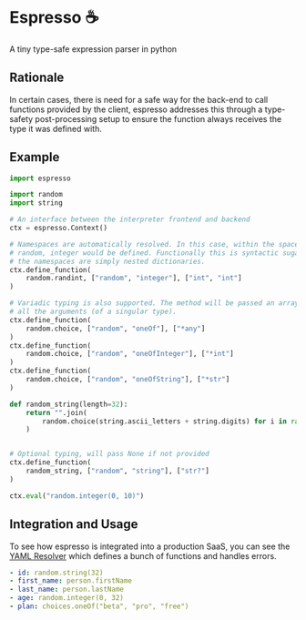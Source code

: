 # Espresso :coffee:

A tiny type-safe expression parser in python

## Rationale

In certain cases, there is need for a safe way for the back-end to call functions provided by the client, espresso addresses this through a type-safety post-processing setup to ensure the function always receives the type it was defined with.


## Example

```python
import espresso

import random
import string

# An interface between the interpreter frontend and backend
ctx = espresso.Context()

# Namespaces are automatically resolved. In this case, within the space
# random, integer would be defined. Functionally this is syntactic sugar,
# the namespaces are simply nested dictionaries.
ctx.define_function(
    random.randint, ["random", "integer"], ["int", "int"]
)

# Variadic typing is also supported. The method will be passed an array of
# all the arguments (of a singular type).
ctx.define_function(
    random.choice, ["random", "oneOf"], ["*any"]
)
ctx.define_function(
    random.choice, ["random", "oneOfInteger"], ["*int"]
)
ctx.define_function(
    random.choice, ["random", "oneOfString"], ["*str"]
)

def random_string(length=32):
    return "".join(
        random.choice(string.ascii_letters + string.digits) for i in range(length)
    )


# Optional typing, will pass None if not provided
ctx.define_function(
    random_string, ["random", "string"], ["str?"]
)

ctx.eval("random.integer(0, 10)")
```

## Integration and Usage

To see how espresso is integrated into a production SaaS, you can see the [YAML Resolver](https://github.com/aadv1k/project-bombay/tree/master/core/YAMLResolver.py) which defines a bunch of functions and handles errors.

```yaml
- id: random.string(32)
- first_name: person.firstName
- last_name: person.lastName
- age: random.integer(0, 32)
- plan: choices.oneOf("beta", "pro", "free")
```
